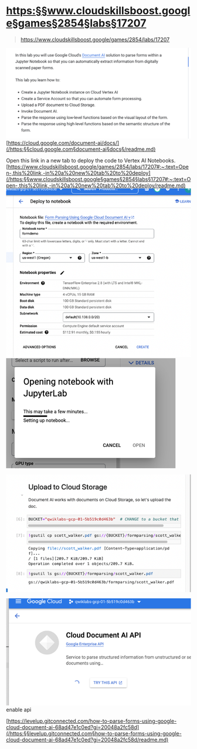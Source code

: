 
# <https:§§www.cloudskillsboost.google§games§2854§labs§17207>
> <https://www.cloudskillsboost.google/games/2854/labs/17207>
        
![](2022-07-04-16-31-03.png)
[https://cloud.google.com/document-ai/docs/](/https:§§cloud.google.com§document-ai§docs§/readme.md)

Open this link in a new tab to deploy the code to Vertex AI Notebooks.
[https://www.cloudskillsboost.google/games/2854/labs/17207#:~:text=Open-,this%20link,-in%20a%20new%20tab%20to%20deploy](/https:§§www.cloudskillsboost.google§games§2854§labs§17207#:~:text=Open-,this%20link,-in%20a%20new%20tab%20to%20deploy/readme.md)
![](2022-07-04-16-32-55.png)
![](2022-07-04-16-33-51.png)

![](2022-07-04-16-40-13.png)

![](2022-07-04-16-40-29.png)
enable api

[https://levelup.gitconnected.com/how-to-parse-forms-using-google-cloud-document-ai-68ad47e1c0ed?gi=20048a2fc58d](/https:§§levelup.gitconnected.com§how-to-parse-forms-using-google-cloud-document-ai-68ad47e1c0ed?gi=20048a2fc58d/readme.md)
